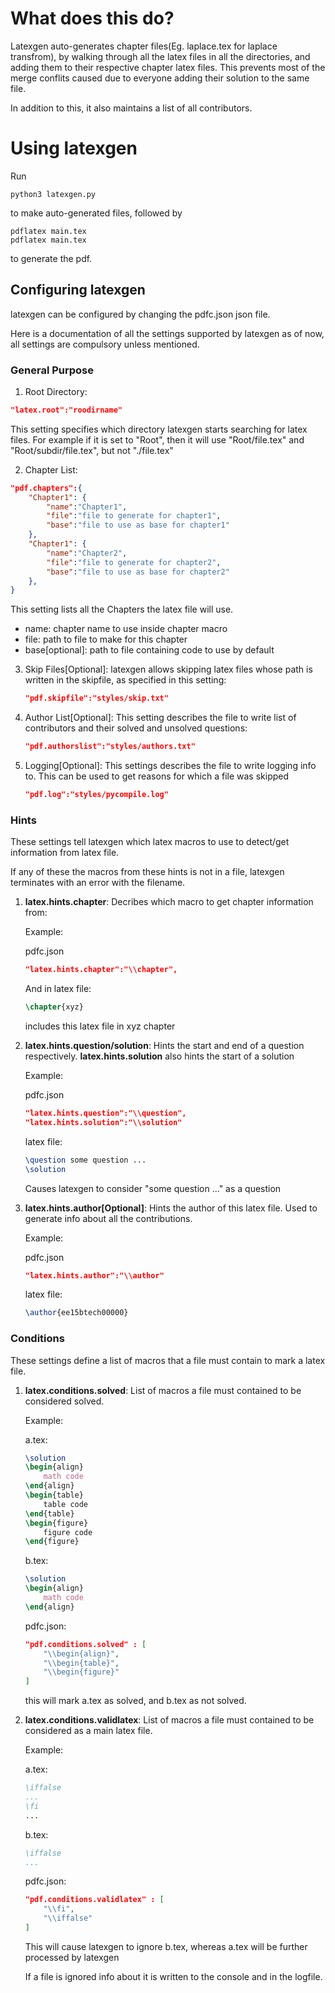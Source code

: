 # What does this do?

Latexgen auto-generates chapter files(Eg. laplace.tex for laplace transfrom), by walking through all the latex files in all the directories, and adding them to their respective chapter latex files. This prevents most of the merge conflits caused due to everyone adding their solution to the same file.

In addition to this, it also maintains a list of all contributors.

# Using latexgen

Run 
```
python3 latexgen.py
```
to make auto-generated files, followed by
```
pdflatex main.tex
pdflatex main.tex
```
to generate the pdf.

## Configuring latexgen

latexgen can be configured by changing the pdfc.json json file.

Here is a documentation of all the settings supported by latexgen as of now, all settings are compulsory unless mentioned.

### General Purpose

1. Root Directory:
```json
"latex.root":"roodirname"
``` 
This setting specifies which directory latexgen starts searching for latex files. For example if it is set to "Root", then it will use "Root/file.tex" and "Root/subdir/file.tex", but not "./file.tex"

2. Chapter List:
```json
"pdf.chapters":{
    "Chapter1": {
        "name":"Chapter1",
        "file":"file to generate for chapter1",
        "base":"file to use as base for chapter1"
    },
    "Chapter1": {
        "name":"Chapter2",
        "file":"file to generate for chapter2",
        "base":"file to use as base for chapter2"
    },
}
``` 
This setting lists all the Chapters the latex file will use. 

+ name: chapter name to use inside chapter macro
+ file: path to file to make for this chapter
+ base\[optional\]: path to file containing code to use by default

3. Skip Files\[Optional\]: latexgen allows skipping latex files whose path is written in the skipfile, as specified in this setting:
    ```json
    "pdf.skipfile":"styles/skip.txt"
    ```

4. Author List\[Optional\]: This setting describes the file to write list of contributors and their solved and unsolved questions:
    ```json
    "pdf.authorslist":"styles/authors.txt"
    ```

5. Logging\[Optional\]: This settings describes the file to write logging info to. This can be used to get reasons for which a file was skipped
    ```json
    "pdf.log":"styles/pycompile.log"
    ```

### Hints

These settings tell latexgen which latex macros to use to detect/get information from latex file.

If any of these the macros from these hints is not in a file, latexgen terminates with an error with the filename. 

1. **latex.hints.chapter**: Decribes which macro to get chapter information from:

    Example: 
    
    pdfc.json
    ```json
    "latex.hints.chapter":"\\chapter",
    ```
    And in latex file:
    ```latex
    \chapter{xyz}
    ```
    includes this latex file in xyz chapter

2. **latex.hints.question/solution**: Hints the start and end of a question respectively. **latex.hints.solution** also hints the start of a solution

    Example: 
    
    pdfc.json
    ```json
    "latex.hints.question":"\\question",
    "latex.hints.solution":"\\solution"
    ```
    
    latex file:
    ```latex
    \question some question ...
    \solution
    ```
    Causes latexgen to consider "some question ..." as a question

3. **latex.hints.author\[Optional\]**: Hints the author of this latex file. Used to generate info about all the contributions.

    Example: 
    
    pdfc.json
    ```json
    "latex.hints.author":"\\author"
    ```
    
    latex file:
    ```latex
    \author{ee15btech00000}
    ```

### Conditions

These settings define a list of macros that a file must contain to mark a latex file.

1. **latex.conditions.solved**: List of macros a file must contained to be considered solved.

    Example: 
    
    a.tex:
    ```latex
    \solution
    \begin{align}
        math code
    \end{align}
    \begin{table}
        table code
    \end{table}
    \begin{figure}
        figure code
    \end{figure}
    ```

    b.tex:
    ```latex
    \solution
    \begin{align}
        math code
    \end{align}
    ```

    pdfc.json:
    ```json
    "pdf.conditions.solved" : [
        "\\begin{align}",
        "\\begin{table}",
        "\\begin{figure}"
    ]
    ```
    this will mark a.tex as solved, and b.tex as not solved.

2. **latex.conditions.validlatex**: List of macros a file must contained to be considered as a main latex file.

    Example: 
    
    a.tex:
    ```latex
    \iffalse
    ...
    \fi
    ...
    ```

    b.tex:
    ```latex
    \iffalse
    ...
    ```

    pdfc.json:
    ```json
    "pdf.conditions.validlatex" : [
        "\\fi",
        "\\iffalse"
    ]
    ```
    This will cause latexgen to ignore b.tex, whereas a.tex will be further processed by latexgen

    If a file is ignored info about it is written to the console and in the logfile.

    


